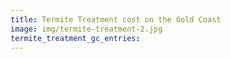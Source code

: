 ```yaml
---
title: Termite Treatment cost on the Gold Coast
image: img/termite-treatment-2.jpg
termite_treatment_gc_entries:
---
```


